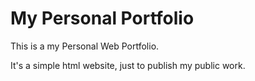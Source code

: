 # My Personal Portfolio

This is a my Personal Web Portfolio.

It's a simple html website, just to publish my public work.
